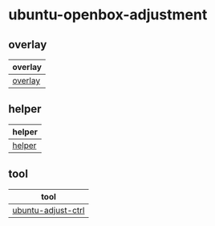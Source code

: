 

# ubuntu-openbox-adjustment


## overlay

| overlay |
| --- |
| [overlay](asset/overlay) |


## helper

| helper |
| --- |
| [helper](helper) |


## tool

| tool |
| --- |
| [ubuntu-adjust-ctrl](tool/ubuntu-adjust-ctrl) |
